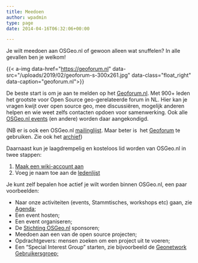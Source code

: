 ```yaml
---
title: Meedoen
author: wpadmin
type: page
date: 2014-04-16T06:32:06+00:00

---
```

Je wilt meedoen aan OSGeo.nl of gewoon alleen wat snuffelen? In alle gevallen ben je welkom!

<!-- <div id="attachment_2076" style="width: 310px" class="wp-caption alignright">
  <a href="https://geoforum.nl"><img aria-describedby="caption-attachment-2076" loading="lazy" class="size-medium wp-image-2076" src="/uploads/2019/02/geoforum-s-300x261.jpg" alt="" width="300" height="261" srcset="/uploads/2019/02/geoforum-s-300x261.jpg 300w, /uploads/2019/02/geoforum-s-768x669.jpg 768w, /uploads/2019/02/geoforum-s-150x131.jpg 150w, /uploads/2019/02/geoforum-s.jpg 800w" sizes="(max-width: 300px) 100vw, 300px" /></a>
  
  <p id="caption-attachment-2076" class="wp-caption-text">
    Geoforum.nl
  </p>
</div> -->
{{< a-img data-href="https://geoforum.nl" data-src="/uploads/2019/02/geoforum-s-300x261.jpg" data-class="float_right" data-caption="geoforum.nl">}}

De beste start is om je aan te melden op het [Geoforum.nl][1]. Met 900+ leden het grootste voor Open Source geo-gerelateerde forum in NL. Hier kan je vragen kwijt over open source geo, mee discussiëren, mogelijk anderen helpen en wie weet zelfs contacten opdoen voor samenwerking. Ook alle [OSGeo.nl events][2] (en andere) worden daar aangekondigd.

(NB er is ook een OSGeo.nl [mailinglijst][7]. Maar beter is  het [Geoforum][3] te gebruiken. Zie ook het [archief][8])

Daarnaast kun je laagdrempelig en kosteloos lid worden van OSGeo.nl in twee stappen:

  1. [Maak een wiki-account aan][9]
  2. Voeg je naam toe aan de [ledenlijst][10]

Je kunt zelf bepalen hoe actief je wilt worden binnen OSGeo.nl, een paar voorbeelden:

  * Naar onze activiteiten (events, Stammtisches, workshops etc) gaan, zie [Agenda][4];
  * Een event hosten;
  * Een event organiseren;
  * De [Stichting OSGeo.nl][5] sponsoren;
  * Meedoen aan een van de open source projecten;
  * Opdrachtgevers: mensen zoeken om een project uit te voeren;
  * Een &#8220;Special Interest Group&#8221; starten, zie bijvoorbeeld de [Geonetwork Gebruikersgroep;][6]

 [1]: https://geoforum.nl/
 [2]: https://geoforum.nl/c/events
 [3]: https://geoforum.nl
 [4]: http://osgeo.nl/agenda/ "Agenda"
 [5]: http://osgeo.nl/over-ons/ "Over ons"
 [6]: https://osgeo.nl/geonetwork-gebruikersgroep/
 [7]: http://lists.osgeo.org/mailman/listinfo/dutch
 [8]: http://osgeo-org.1560.n6.nabble.com/OSGeo-Dutch-Local-Chapter-f4574635.html
 [9]: https://wiki.osgeo.org/index.php?title=Special:UserLogin&type=signup&returnto=Main_Page
 [10]: http://wiki.osgeo.org/wiki/Nederlands/Leden